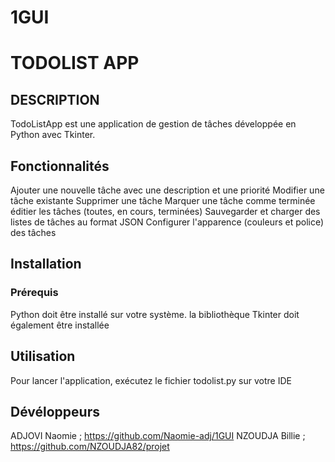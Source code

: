 # 1GUI

# TODOLIST APP
 
## DESCRIPTION
TodoListApp est une application de gestion de tâches développée en Python avec Tkinter.

## Fonctionnalités
Ajouter une nouvelle tâche avec une description et une priorité
Modifier une tâche existante
Supprimer une tâche
Marquer une tâche comme terminée
éditier les tâches (toutes, en cours, terminées)
Sauvegarder et charger des listes de tâches au format JSON
Configurer l'apparence (couleurs et police) des tâches
## Installation

### Prérequis
Python doit être installé sur votre système.
la bibliothèque Tkinter doit également être installée

## Utilisation
Pour lancer l'application, exécutez le fichier todolist.py sur votre IDE

 ## Dévéloppeurs
ADJOVI Naomie ; https://github.com/Naomie-adj/1GUI
NZOUDJA Billie ; https://github.com/NZOUDJA82/projet

